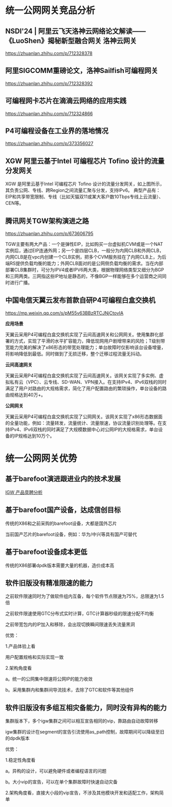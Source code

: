 # 统一公网网关竞品分析

## NSDI'24 | 阿里云飞天洛神云网络论文解读——《LuoShen》揭秘新型融合网关 洛神云网关

<https://zhuanlan.zhihu.com/p/712328378>

## 阿里SIGCOMM重磅论文，洛神Sailfish可编程网关

<https://zhuanlan.zhihu.com/p/712328392>

## 可编程网卡芯片在滴滴云网络的应用实践

<https://zhuanlan.zhihu.com/p/712324866>

## P4可编程设备在工业界的落地情况

<https://zhuanlan.zhihu.com/p/373356027>

## XGW 阿里云基于Intel 可编程芯片 Tofino 设计的流量分发网关

XGW 是阿里云基于Intel 可编程芯片 Tofino 设计的流量分发网关，如上图所示，其负责公网、专线、跨Region之间流量汇聚与分发，支持IPv6。 典型产品有：EIP和共享带宽限制、专线（比如天猫双11或某大客户数10Tbps专线上云流量）、CEN等。

## 腾讯网关TGW架构演进之路

<https://zhuanlan.zhihu.com/p/673606795>

TGW主要有两大产品：一个是弹性EIP，比如购买一台虚拟机CVM或是一个NAT实例后，通过EIP连通外网；另一个是四层CLB，一般分为内网CLB和外网CLB，内网CLB是在vpc内创建一个CLB实例，把多个CVM服务挂在了内网CLB上，为后端RS提供负载均衡的能力；外网CLB面对的是公网侧负载均衡的需求。当在内部部署CLB集群时，可分为IPV4或者IPV6两大类，根据物理网络类型又细分为BGP和三网两类。三网指这些IP地址是静态的，不像BGP一样能够在多个运营商之间同时进行广播。

## 中国电信天翼云发布首款自研P4可编程白盒交换机

<https://mp.weixin.qq.com/s/pM55v63BBzRTCJNjCtovIA>

**应用场景**

天翼云采用P4可编程白盒交换机实现了云间高速网关和公网网关。使用集群化部署的方式，实现了平滑的水平扩容能力，降低现网用户剧增带来的风险；T级别带宽能力完美的解决了x86形态的带宽处理能力；单台故障时仅影响该台设备增量，将影响降低到最低。同时做到了无损迁移，整个迁移过程流量无抖动。

**云间高速网关**

天翼云采用P4可编程白盒交换机实现了云间高速网关。该网关实现了多实例、虚拟私有云（VPC）、云专线、SD-WAN、VPN接入。在支持IPv4、IPv6双栈的同时满足了用户对路由的大规格需求，简化了用户配置路由的繁琐操作，单台设备的路由规格达到40万+。

**公网网关**

天翼云采用P4可编程白盒交换机实现了公网网关。该网关实现了x86形态数据面的全量功能，例如：流量转发，流量统计、流量限速，协议流量识别处理等。在支持IPv4、IPv6双栈的同时满足了大规模数据中心对公网IP的大规格需求，单台设备的IP规格达到10万个。

# 统一公网网关优势
## 基于barefoot演进跟进业内的技术发展

[IGW 产品竞聘分析](#统一公网网关竞品分析)

## 基于barefoot国产设备，达成信创目标

传统的X86和之前采购的barefoot设备，大都是国外芯片

当前国产芯片的barefoot设备，例如：华为/中兴等具有国产可替代

## 基于barefoot设备成本更低

传统的X86部署dpdk版本需要大量的机器，造价成本高

## 软件旧版没有精准限速的能力

之前软件限速同时为了做软件组内互备，每个软件节点限速为75%，总限速为1.5倍

之前软件限速使用GTC分布式实时计算，GTC计算器秒级的限速分配不均衡

之前带宽包内的IP加入和移除，会出现切换瞬间限速丢失流量黑洞

优势：

1.产品体验上看

用户配置规格和实际实现一致

2.架构角度看

a。统一的公网集中限速将公网IP的能力收敛

b。采用集群内和集群间导流技术，去除了GTC和软件等其他组件

## 软件旧版没有多组互相灾备能力，同时没有异构的能力

集群版本下，多个igw集群之间可以相互宣告相同的vip，靠路由自动故障转移

igw集群的设计在segment的宣告引流使用as_path控制，故障期间可以降级至旧的dpdk版本

优势：

1.稳定性角度看

a。异构的设计，可以避免硬件或者编程语言的问题

b。大小vip的宣告，可以在单个集群故障时快速自动灾备

2.架构角度看，直接大小段的vip宣告，不涉及其他模块开发和适配工作，架构简单